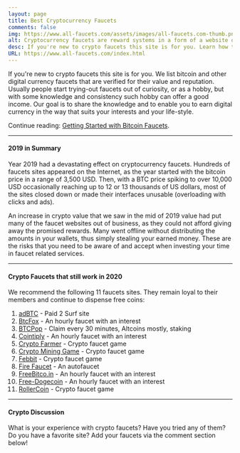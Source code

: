 ```yaml
---
layout: page
title: Best Cryptocurrency Faucets
comments: false
img: https://www.all-faucets.com/assets/images/all-faucets.com-thumb.png
alt: Cryptocurrency faucets are reward systems in a form of a website or an app that dispense free coins.
desc: If you're new to crypto faucets this site is for you. Learn how to maximize the value of your time and effort while claiming from free bitcoin faucet sites.
URL: https://www.all-faucets.com/index.html
---
```

<link rel="stylesheet" href="https://cdnjs.cloudflare.com/ajax/libs/normalize/5.0.0/normalize.min.css">

If you're new to crypto faucets this site is for you. We list bitcoin and other digital currency faucets that are verified for their value and reputation. Usually people start trying-out faucets out of curiosity, or as a hobby, but with some knowledge and consistency such hobby can offer a good income. Our goal is to share the knowledge and to enable you to earn digital currency in the way that suits your interests and your life-style.

Continue reading: <a href="https://www.all-faucets.com/daily/2019/12/12/index.html">Getting Started with Bitcoin Faucets</a>.

---
#### 2019 in Summary

Year 2019 had a devastating effect on cryptocurrency faucets. Hundreds of faucets sites appeared on the Internet, as the year started with the bitcoin price in a range of 3,500 USD. Then, with a BTC price spiking to over 10,000 USD occasionally reaching up to 12 or 13 thousands of US dollars, most of the sites closed down or made their interfaces unusable (overloading with clicks and ads).

An increase in crypto value that we saw in the mid of 2019 value had put many of the faucet websites out of business, as they could not afford giving away the promised rewards. Many went offline without distributing the amounts in your wallets, thus simply stealing your earned money. These are the risks that you need to be aware of and accept when investing your time in faucet related services.

---
#### Crypto Faucets that still work in 2020

We recommend the following 11 faucets sites. They remain loyal to their members and continue to dispense free coins:

1. <a href="http://bit.ly/www-adbtc" target="_blank">adBTC</a> - Paid 2 Surf site
2. <a href="http://bit.ly/www-btcfox" target="_blank">BtcFox</a> - An hourly faucet with an interest
3. <a href="http://bit.ly/www-btcpop" target="_blank">BTCPop</a> - Claim every 30 minutes, Altcoins mostly, staking
4. <a href="http://bit.ly/www-cointiply" target="_blank">Cointiply</a> - An hourly faucet with an interest
5. <a href="http://bit.ly/www-cryptofarmer" target="_blank">Crypto Farmer</a> - Crypto faucet game
6. <a href="http://bit.ly/www-cryptomininggame" target="_blank">Crypto Mining Game</a> - Crypto faucet game
7. <a href="http://bit.ly/www-febbit" target="_blank">Febbit</a> - Crypto faucet game
8. <a href="http://bit.ly/www-firefaucet" target="_blank">Fire Faucet</a> - An autofaucet
9. <a href="http://bit.ly/www-freebitcoin" target="_blank">FreeBitco.in</a> - An hourly faucet with an interest
10. <a href="http://bit.ly/www-free-dogecoin" target="_blank">Free-Dogecoin</a> - An hourly faucet with an interest
11. <a href="http://bit.ly/www-rollercoin" target="_blank">RollerCoin</a> - Crypto faucet game

---
#### Crypto Discussion

What is your experience with crypto faucets? Have you tried any of them? Do you have a favorite site? Add your faucets via the comment section below!

<div id="commento"></div>
<script src="https://cdn.commento.io/js/commento.js"></script>
